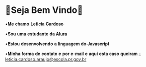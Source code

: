 # 💫Seja Bem Vindo💫

•𝐌𝐞 𝐜𝐡𝐚𝐦𝐨 𝐋𝐞𝐭𝐢𝐜𝐢𝐚 𝐂𝐚𝐫𝐝𝐨𝐬𝐨

•𝐒𝐨𝐮 𝐮𝐦𝐚 𝐞𝐬𝐭𝐮𝐝𝐚𝐧𝐭𝐞 𝐝𝐚 [𝐀𝐥𝐮𝐫𝐚](https://www.alura.com.br)

•𝐄𝐬𝐭𝐨𝐮 𝐝𝐞𝐬𝐞𝐧𝐯𝐨𝐥𝐯𝐞𝐧𝐝𝐨 𝐚 𝐥𝐢𝐧𝐠𝐮𝐚𝐠𝐞𝐦 𝐝𝐨 𝐉𝐚𝐯𝐚𝐬𝐜𝐫𝐢𝐩𝐭

•𝐌𝐢𝐧𝐡𝐚 𝐟𝐨𝐫𝐦𝐚 𝐝𝐞 𝐜𝐨𝐧𝐭𝐚𝐭𝐨 𝐞 𝐩𝐨𝐫 𝐞-𝐦𝐚𝐢𝐥 𝐞 𝐚𝐪𝐮𝐢 𝐞𝐬𝐭𝐚 𝐜𝐚𝐬𝐨 𝐪𝐮𝐞𝐢𝐫𝐚𝐦
-leticia.cardoso.araujo@escola.pr.gov.br

